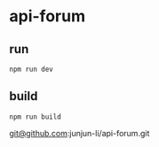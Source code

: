 # api-forum

## run

```
npm run dev
```

## build

```
npm run build
```

git@github.com:junjun-li/api-forum.git